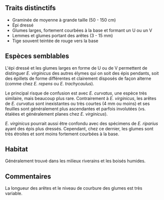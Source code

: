 
<!--

1-https://www.inaturalist.org/observations/237001393
1-https://www.inaturalist.org/observations/195687979
1-https://www.inaturalist.org/observations/66190328
2-https://www.inaturalist.org/observations/235304865
2-https://www.inaturalist.org/observations/235774643
2-https://www.inaturalist.org/observations/131816913
3-https://www.inaturalist.org/observations/138014023
1-https://www.inaturalist.org/observations/86650748

-->

## Traits distinctifs

- Graminée de moyenne à grande taille (50 - 150 cm)
- Épi dressé
- Glumes larges, fortement courbées à la base et formant un U ou un V
- Lemmes et glumes portant des arêtes (3 - 15 mm)
- Tige souvent teintée de rouge vers la base

## Espèces semblables

L'épi dressé et les glumes larges en forme de U ou de V permettent de distinguer _E. virginicus_ des autres élymes qui on soit des épis pendants, soit des épillets de forme différentes et clairement disposés de façon alterne (comme chez _E. repens_ ou _E. trachycaulus_). 

Le principal risque de confusion est avec _E. curvatus_, une espèce très similaire, mais beaucoup plus rare. Contrairement à _E. virginicus_, les arêtes de _E. curvatus_ sont inexistantes ou très courtes (4 mm ou moins) et ses feuilles sont généralement plus ascendantes et parfois involutées (vs. étalées et généralement planes chez _E. virginicus_).

_E. virginicus_ pourrait aussi être confondu avec des spécimens de _E. riparius_ ayant des épis plus dressés. Cependant, chez ce dernier, les glumes sont très étroites et sont moins fortement courbées à la base.

## Habitat

Généralement trouvé dans les milieux riverains et les boisés humides.

## Commentaires

La longueur des arêtes et le niveau de courbure des glumes est très variable.


